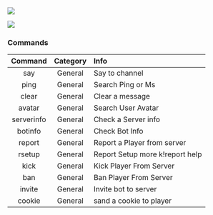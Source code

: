 

<img src="https://discordapp.com/api/guilds/430630483408453633/widget.png?style=banner2">                                                 

<a href="https://tamotoji533.wixsite.com/healong"><img src="https://img.shields.io/badge/Website-TaMoToJI-63ABFA.svg"></a>

### Commands
| Command       | Category      | Info                       |
|:-------------:|:-------------:|:------------------------   |
| say           | General       | Say to channel              |
| ping          | General       |Search Ping or Ms            |
| clear         | General       | Clear a message              |
| avatar        | General       | Search User Avatar           |
| serverinfo    | General       | Check a Server info          |
| botinfo       | General       | Check Bot Info                |
| report        | General       | Report a Player from server    |
| rsetup        | General       | Report Setup more k!report help|
| kick          | General       | Kick Player From Server        |
| ban           | General       | Ban Player From Server         |
| invite        | General       | Invite bot to server           |
| cookie        | General       | sand a cookie to player        |
